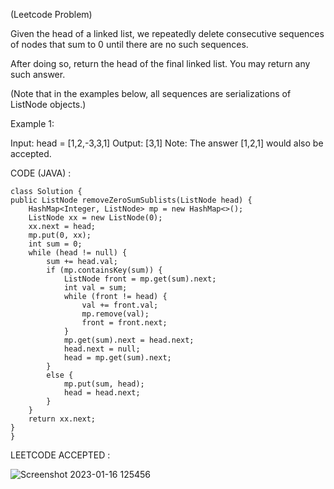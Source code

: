 (Leetcode Problem) 

Given the head of a linked list, we repeatedly delete consecutive sequences of nodes that sum to 0 until there are no such sequences.

After doing so, return the head of the final linked list.  You may return any such answer.

 

(Note that in the examples below, all sequences are serializations of ListNode objects.)

Example 1:

Input: head = [1,2,-3,3,1]
Output: [3,1]
Note: The answer [1,2,1] would also be accepted.


CODE (JAVA) :

```
class Solution {
public ListNode removeZeroSumSublists(ListNode head) {
	HashMap<Integer, ListNode> mp = new HashMap<>();
	ListNode xx = new ListNode(0);
	xx.next = head;
	mp.put(0, xx);
	int sum = 0;
	while (head != null) {
		sum += head.val;
		if (mp.containsKey(sum)) {
			ListNode front = mp.get(sum).next;
			int val = sum;
			while (front != head) {
				val += front.val;
				mp.remove(val);
				front = front.next;
			}
			mp.get(sum).next = head.next;
			head.next = null;
			head = mp.get(sum).next;
		}
		else {
			mp.put(sum, head);
			head = head.next;
		}
	}
	return xx.next;
}
}

```
LEETCODE ACCEPTED :

![Screenshot 2023-01-16 125456](https://user-images.githubusercontent.com/73281015/212673340-243ecc35-3b9c-41d8-b6af-1fecae17caf0.png)
